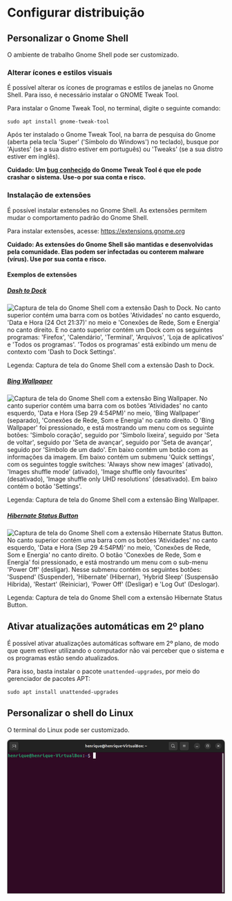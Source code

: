 # Configurar distribuição

## Personalizar o Gnome Shell

O ambiente de trabalho Gnome Shell pode ser customizado.

### Alterar ícones e estilos visuais

É possível alterar os ícones de programas e estilos de janelas no Gnome Shell. Para isso, é necessário instalar o GNOME Tweak Tool.

Para instalar o Gnome Tweak Tool, no terminal, digite o seguinte comando:

```
sudo apt install gnome-tweak-tool
```

Após ter instalado o Gnome Tweak Tool, na barra de pesquisa do Gnome (aberta pela tecla 'Super' ('Símbolo do Windows') no teclado), busque por 'Ajustes' (se a sua distro estiver em português) ou 'Tweaks' (se a sua distro estiver em inglês).

**Cuidado: Um [bug conhecido](https://askubuntu.com/questions/1513701/gnome-tweak-tool-crashes-ubuntu-24-04lts-with-gnome-v46) do Gnome Tweak Tool é que ele pode crashar o sistema. Use-o por sua conta e risco.**

### Instalação de extensões

É possível instalar extensões no Gnome Shell. As extensões permitem mudar o comportamento padrão do Gnome Shell.

Para instalar extensões, acesse: https://extensions.gnome.org

**Cuidado: As extensões do Gnome Shell são mantidas e desenvolvidas pela comunidade. Elas podem ser infectadas ou conterem malware (vírus). Use por sua conta e risco.**

#### Exemplos de extensões

##### [Dash to Dock](https://extensions.gnome.org/extension/307/dash-to-dock/)

<img src="https://extensions.gnome.org/extension-data/screenshots/screenshot_307_90H8hVD.jpg" width="800px" alt="Captura de tela do Gnome Shell com a extensão Dash to Dock. No canto superior contém uma barra com os botões 'Atividades' no canto esquerdo, 'Data e Hora (24 Oct 21:37)' no meio e 'Conexões de Rede, Som e Energia' no canto direito. E no canto superior contém um Dock com os seguintes programas: 'Firefox', 'Calendário', 'Terminal', 'Arquivos', 'Loja de aplicativos' e 'Todos os programas'. 'Todos os programas' está exibindo um menu de contexto com 'Dash to Dock Settings'.">

Legenda: Captura de tela do Gnome Shell com a extensão Dash to Dock.

##### [Bing Wallpaper](https://extensions.gnome.org/extension/1262/bing-wallpaper-changer/)

<img src="https://extensions.gnome.org/extension-data/screenshots/screenshot_1262_0my2B7h.jpg" width="800px" alt="Captura de tela do Gnome Shell com a extensão Bing Wallpaper. No canto superior contém uma barra com os botões 'Atividades' no canto esquerdo, 'Data e Hora (Sep 29 4:54PM)' no meio, 'Bing Wallpaper' (separado), 'Conexões de Rede, Som e Energia' no canto direito. O 'Bing Wallpaper' foi pressionado, e está mostrando um menu com os seguinte botões: 'Simbolo coração', seguido por 'Simbolo lixeira', seguido por 'Seta de voltar', seguido por 'Seta de avançar', seguido por 'Seta de avançar', seguido por 'Símbolo de um dado'. Em baixo contém um botão com as informações da imagem. Em baixo contém um submenu 'Quick settings', com os seguintes toggle switches: 'Always show new images' (ativado), 'Images shuffle mode' (ativado), 'Image shuffle only favourites' (desativado), 'Image shuffle only UHD resolutions' (desativado). Em baixo contém o botão 'Settings'.">

Legenda: Captura de tela do Gnome Shell com a extensão Bing Wallpaper.

##### [Hibernate Status Button](https://extensions.gnome.org/extension/755/hibernate-status-button/)

<img src="https://extensions.gnome.org/extension-data/screenshots/screenshot_755_AJd7yZx.png" width="800px" alt="Captura de tela do Gnome Shell com a extensão Hibernate Status Button. No canto superior contém uma barra com os botões 'Atividades' no canto esquerdo, 'Data e Hora (Sep 29 4:54PM)' no meio, 'Conexões de Rede, Som e Energia' no canto direito. O botão 'Conexões de Rede, Som e Energia' foi pressionado, e está mostrando um menu com o sub-menu 'Power Off' (desligar). Nesse submenu contém os seguintes botões: 'Suspend' (Suspender), 'Hibernate' (Hibernar), 'Hybrid Sleep' (Suspensão Híbrida), 'Restart' (Reiniciar), 'Power Off' (Desligar) e 'Log Out' (Deslogar).">

Legenda: Captura de tela do Gnome Shell com a extensão Hibernate Status Button. 

## Ativar atualizações automáticas em 2º plano

É possível ativar atualizações automáticas software em 2º plano, de modo que quem estiver utilizando o computador não vai perceber que o sistema e os programas estão sendo atualizados.

Para isso, basta instalar o pacote ```unattended-upgrades```, por meio do gerenciador de pacotes APT:

```
sudo apt install unattended-upgrades
```

## Personalizar o shell do Linux

O terminal do Linux pode ser customizado.

<img src="../../imagens/ubuntu_terminal.png"/>